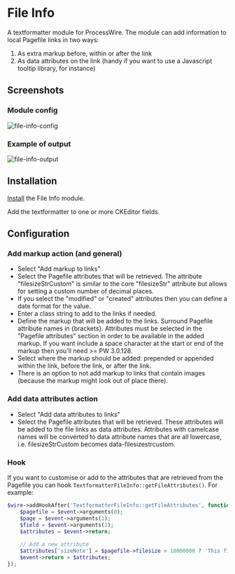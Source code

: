 # File Info

A textformatter module for ProcessWire. The module can add information to local Pagefile links in two ways: 

1. As extra markup before, within or after the link
2. As data attributes on the link (handy if you want to use a Javascript tooltip library, for instance)

## Screenshots

### Module config

![file-info-config](https://user-images.githubusercontent.com/1538852/56021059-a0f07b80-5d5c-11e9-8c11-9edc9ffe2d3f.png)

### Example of output

![file-info-output](https://user-images.githubusercontent.com/1538852/56021081-aa79e380-5d5c-11e9-9e3d-0510056e13e5.png)

## Installation

[Install](http://modules.processwire.com/install-uninstall/) the File Info module.

Add the textformatter to one or more CKEditor fields.

## Configuration

### Add markup action (and general)

* Select "Add markup to links"
* Select the Pagefile attributes that will be retrieved. The attribute "filesizeStrCustom" is similar to the core "filesizeStr" attribute but allows for setting a custom number of decimal places.
* If you select the "modified" or "created" attributes then you can define a date format for the value.
* Enter a class string to add to the links if needed.
* Define the markup that will be added to the links. Surround Pagefile attribute names in {brackets}. Attributes must be selected in the "Pagefile attributes" section in order to be available in the added markup. If you want include a space character at the start or end of the markup then you'll need >= PW 3.0.128.
* Select where the markup should be added: prepended or appended within the link, before the link, or after the link.
* There is an option to not add markup to links that contain images (because the markup might look out of place there).

### Add data attributes action

* Select "Add data attributes to links"
* Select the Pagefile attributes that will be retrieved. These attributes will be added to the file links as data attributes. Attributes with camelcase names will be converted to data attribute names that are all lowercase, i.e. filesizeStrCustom becomes data-filesizestrcustom.

### Hook

If you want to customise or add to the attributes that are retrieved from the Pagefile you can hook `TextformatterFileInfo::getFileAttributes()`. For example:

```php
$wire->addHookAfter('TextformatterFileInfo::getFileAttributes', function(HookEvent $event) {
	$pagefile = $event->arguments(0);
	$page = $event->arguments(1);
	$field = $event->arguments(2);
	$attributes = $event->return;
	
	// Add a new attribute
	$attributes['sizeNote'] = $pagefile->filesize > 10000000 ? 'This file is pretty big' : 'This file is not so big';
	$event->return = $attributes;
});
```
